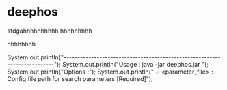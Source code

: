 # deephos

sfdgahhhhhhhhhh
hhhhhhhhh


hhhhhhhh



System.out.println("--------------------------------------------------------------------------");
		System.out.println("Usage    : java -jar deephos.jar <options> <file>");
		System.out.println("Options  :");
		System.out.println("  -i <parameter_file> : Config file path for search parameters [Required]");
